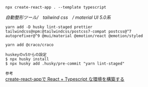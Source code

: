 ```
npx create-react-app . --template typescript
```

*自動整形ツール/　tailwind css　/ material UI 5.0系*
```
yarn add -D husky lint-staged prettier tailwindcss@npm:@tailwindcss/postcss7-compat postcss@^7 autoprefixer@^9 @mui/material @emotion/react @emotion/styled

yarn add @craco/craco

huskeyのv5からの設定
$ npx husky install
$ npx husky add .husky/pre-commit "yarn lint-staged"
```

`参考`   
[create-react-appで React + Typescript な環境を構築する](https://qiita.com/sunnyG/items/05c2e9381d6ba2d9fccf)


